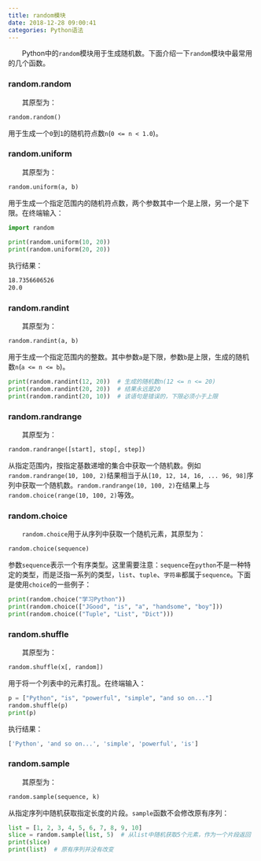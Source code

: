 ```yaml
---
title: random模块
date: 2018-12-28 09:00:41
categories: Python语法
---
```

&emsp;&emsp;Python中的`random`模块用于生成随机数。下面介绍一下`random`模块中最常用的几个函数。

### random.random

&emsp;&emsp;其原型为：

``` python
random.random()
```

用于生成一个`0`到`1`的随机符点数`n`(`0 <= n < 1.0`)。

### random.uniform

&emsp;&emsp;其原型为：

``` python
random.uniform(a, b)
```

用于生成一个指定范围内的随机符点数，两个参数其中一个是上限，另一个是下限。在终端输入：

``` python
import random
​
print(random.uniform(10, 20))
print(random.uniform(20, 20))
```

执行结果：

``` bash
18.7356606526
20.0
```

### random.randint

&emsp;&emsp;其原型为：

``` python
random.randint(a, b)
```

用于生成一个指定范围内的整数。其中参数`a`是下限，参数`b`是上限，生成的随机数`n`(`a <= n <= b`)。

``` python
print(random.randint(12, 20))  # 生成的随机数n(12 <= n <= 20)
print(random.randint(20, 20))  # 结果永远是20
print(random.randint(20, 10))  # 该语句是错误的，下限必须小于上限
```

### random.randrange

&emsp;&emsp;其原型为：

``` python
random.randrange([start], stop[, step])
```

从指定范围内，按指定基数递增的集合中获取一个随机数。例如`random.randrange(10, 100, 2)`结果相当于从`[10, 12, 14, 16, ... 96, 98]`序列中获取一个随机数。`random.randrange(10, 100, 2)`在结果上与`random.choice(range(10, 100, 2)`等效。

### random.choice

&emsp;&emsp;`random.choice`用于从序列中获取一个随机元素，其原型为：

``` python
random.choice(sequence)
```

参数`sequence`表示一个有序类型。这里需要注意：`sequence`在`python`不是一种特定的类型，而是泛指一系列的类型，`list`、`tuple`、`字符串`都属于`sequence`。下面是使用`choice`的一些例子：

``` python
print(random.choice("学习Python"))
print(random.choice(["JGood", "is", "a", "handsome", "boy"]))
print(random.choice(("Tuple", "List", "Dict")))
```

### random.shuffle

&emsp;&emsp;其原型为：

``` python
random.shuffle(x[, random])
```

用于将一个列表中的元素打乱。在终端输入：

``` python
p = ["Python", "is", "powerful", "simple", "and so on..."]
random.shuffle(p)
print(p)
```

执行结果：

``` bash
['Python', 'and so on...', 'simple', 'powerful', 'is']
```

### random.sample

&emsp;&emsp;其原型为：

``` python
random.sample(sequence, k)
```

从指定序列中随机获取指定长度的片段。`sample`函数不会修改原有序列：

``` python
list = [1, 2, 3, 4, 5, 6, 7, 8, 9, 10]
slice = random.sample(list, 5)  # 从list中随机获取5个元素，作为一个片段返回
print(slice)
print(list)  # 原有序列并没有改变
```